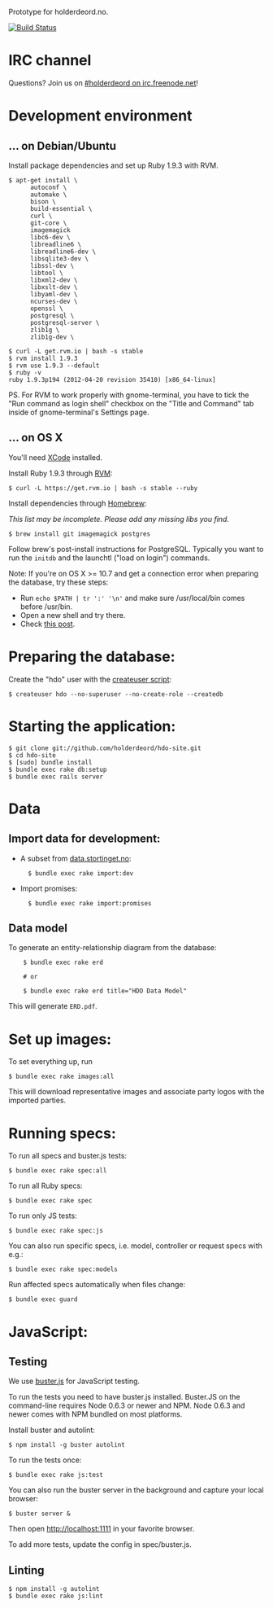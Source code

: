 Prototype for holderdeord.no.

[![Build Status](https://secure.travis-ci.org/holderdeord/hdo-site.png)](http://travis-ci.org/holderdeord/hdo-site)

IRC channel
===========

Questions? Join us on [#holderdeord on irc.freenode.net](irc://irc.freenode.net/holderdeord)!

Development environment
=======================

... on Debian/Ubuntu
--------------------

Install package dependencies and set up Ruby 1.9.3 with RVM.

    $ apt-get install \
          autoconf \
          automake \
          bison \
          build-essential \
          curl \
          git-core \
          imagemagick
          libc6-dev \
          libreadline6 \
          libreadline6-dev \
          libsqlite3-dev \
          libssl-dev \
          libtool \
          libxml2-dev \
          libxslt-dev \
          libyaml-dev \
          ncurses-dev \
          openssl \
          postgresql \
          postgresql-server \
          zlib1g \
          zlib1g-dev \

    $ curl -L get.rvm.io | bash -s stable
    $ rvm install 1.9.3
    $ rvm use 1.9.3 --default
    $ ruby -v
    ruby 1.9.3p194 (2012-04-20 revision 35410) [x86_64-linux]

PS. For RVM to work properly with gnome-terminal, you have to tick the "Run command as login shell" checkbox on the "Title and Command" tab inside of gnome-terminal's Settings page.

... on OS X
-----------

You'll need [XCode](https://developer.apple.com/xcode/) installed.

Install Ruby 1.9.3 through [RVM](http://rvm.io/):

    $ curl -L https://get.rvm.io | bash -s stable --ruby

Install dependencies through [Homebrew](http://mxcl.github.com/homebrew/):

_This list may be incomplete. Please add any missing libs you find._

    $ brew install git imagemagick postgres
    
Follow brew's post-install instructions for PostgreSQL. Typically you want to run the `initdb` 
and the launchtl ("load on login") commands.

Note: If you're on OS X >= 10.7 and get a connection error when preparing the database, try these steps:

* Run `echo $PATH | tr ':' '\n'` and make sure /usr/local/bin comes before /usr/bin.
* Open a new shell and try there.
* Check [this post](http://www.iainlbc.com/2011/10/osx-lion-postgres-could-not-connect-to-database-postgres-after-homebrew-installation/).
    
Preparing the database:
=======================

Create the "hdo" user with the [createuser script](http://www.postgresql.org/docs/9.1/interactive/app-createuser.html):

    $ createuser hdo --no-superuser --no-create-role --createdb

Starting the application:
=========================

    $ git clone git://github.com/holderdeord/hdo-site.git
    $ cd hdo-site
    $ [sudo] bundle install
    $ bundle exec rake db:setup
    $ bundle exec rails server

Data
====

Import data for development:
----------------------------

* A subset from [data.stortinget.no](http://data.stortinget.no):

        $ bundle exec rake import:dev

* Import promises:

        $ bundle exec rake import:promises

Data model
----------

To generate an entity-relationship diagram from the database:

        $ bundle exec rake erd

        # or

        $ bundle exec rake erd title="HDO Data Model"

This will generate `ERD.pdf`.


Set up images:
==============

To set everything up, run

    $ bundle exec rake images:all

This will download representative images and associate party logos with the imported parties.


Running specs:
==============

To run all specs and buster.js tests:

    $ bundle exec rake spec:all

To run all Ruby specs:

    $ bundle exec rake spec

To run only JS tests:

    $ bundle exec rake spec:js

You can also run specific specs, i.e. model, controller or request specs with e.g.:

    $ bundle exec rake spec:models

Run affected specs automatically when files change:

    $ bundle exec guard

JavaScript:
===========

Testing
-------

We use [buster.js](http://busterjs.org/) for JavaScript testing.

To run the tests you need to have buster.js installed.
Buster.JS on the command-line requires Node 0.6.3 or newer and NPM.
Node 0.6.3 and newer comes with NPM bundled on most platforms.

Install buster and autolint:

    $ npm install -g buster autolint

To run the tests once:

    $ bundle exec rake js:test

You can also run the buster server in the background and capture
 your local browser:

    $ buster server &

Then open [http://localhost:1111](localhost:1111) in your favorite browser.

To add more tests, update the config in spec/buster.js.

Linting
-------

    $ npm install -g autolint
    $ bundle exec rake js:lint
